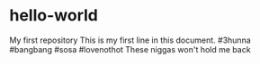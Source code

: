 # hello-world
My first repository 
This is my first line in this document. 
#3hunna #bangbang #sosa #lovenothot 
These niggas won't hold me back 
